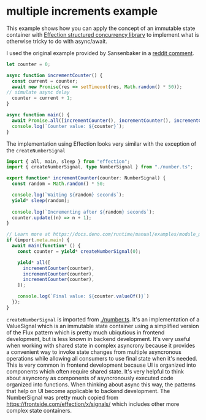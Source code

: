 # multiple increments example

This example shows how you can apply the concept of an immutable state container
with [Effection structured concurrency library](https://frontside.com/effection/) to
implement what is otherwise tricky to do with async/await.

I used the original example provided by Sansenbaker in a [reddit comment](https://www.reddit.com/r/javascript/comments/1nhhdml/comment/nebloil/?utm_source=share&utm_medium=web3x&utm_name=web3xcss&utm_term=1&utm_content=share_button).

```js
let counter = 0;

async function incrementCounter() {
  const current = counter;
  await new Promise(res => setTimeout(res, Math.random() * 50));
// simulate async delay
  counter = current + 1;
}

async function main() {
  await Promise.all([incrementCounter(), incrementCounter(), incrementCounter()]);
  console.log(`Counter value: ${counter}`);
}
```

The implementation using Effection looks very similar with the exception of the `createNumberSignal`

```ts
import { all, main, sleep } from "effection";
import { createNumberSignal, type NumberSignal } from "./number.ts";

export function* incrementCounter(counter: NumberSignal) {
  const random = Math.random() * 50;

  console.log(`Waiting ${random} seconds`);
  yield* sleep(random);
  
  console.log(`Incrementing after ${random} seconds`);
  counter.update((n) => n + 1);
}

// Learn more at https://docs.deno.com/runtime/manual/examples/module_metadata#concepts
if (import.meta.main) {
  await main(function* () {
    const counter = yield* createNumberSignal(0);

    yield* all([
      incrementCounter(counter),
      incrementCounter(counter),
      incrementCounter(counter),
    ]);

    console.log(`Final value: ${counter.valueOf()}`)
  });
}
```

`createNumberSignal` is imported from [./number.ts](./number.ts). It's an implementation of a ValueSignal
which is an immutable state container using a simplified version of the Flux pattern which is pretty much
ubiqutious in frontend development, but is less known in backend development. It's very useful when working
with shared state in complex asyncrony because it provides a convenient way to invoke state changes from
multiple asyncronous operations while allowing all consumers to use final state when it's needed. 
This is very common in frontend development because UI is organized into components which often require shared
state. It's very helpful to think about asyncrony as components of asyncronously executed code organized into 
functions. When thinking about async this way, the patterns that help on UI become applicable to backend
development. The NumberSignal was pretty much copied from https://frontside.com/effection/x/signals/ which 
includes other more complex state containers. 
